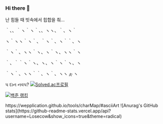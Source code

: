 ### Hi there 👋


난 힘들 때 빗속에서 힙합을 춰...

｀、、｀ヽ｀ヽ｀、、ヽヽ、｀、ヽ｀

ヽ｀ヽヽ｀ヽ｀、｀ヽ｀、ヽ｀｀、ヽ

｀ヽ｀、ヽヽ｀ヽ、ヽ｀ヽ、ヽヽ｀ヽ

｀、｀｀ヽ｀ヽ、ヽ、ヽ｀ヽ｀ヽ、ヽ

｀ヽ｀、ヽヽ｀｀、ヽ｀、ヽヽ ዽ ヽ


પ દાન નવપ?   [![Solved.ac프로필](http://mazassumnida.wtf/api/mini/generate_badge?boj=jinwoo02)](https://solved.ac/losecow)

[![백준 랭킹](http://mazassumnida.wtf/api/v2/generate_badge?boj=jinwoo02)](https://www.acmicpc.net/user/jinwoo02)   


<!--
Here are some ideas to get you started:

- 🔭 I’m currently working on ...
- 🌱 I’m currently learning ...
- 👯 I’m looking to collaborate on ...
- 🤔 I’m looking for help with ...
- 💬 Ask me about ...
- 📫 How to reach me: ...
- 😄 Pronouns: ...
- ⚡ Fun fact: ...

--!>

https://wepplication.github.io/tools/charMap/#asciiArt


![Anurag's GitHub stats](https://github-readme-stats.vercel.app/api?username=Losecow&show_icons=true&theme=radical)
